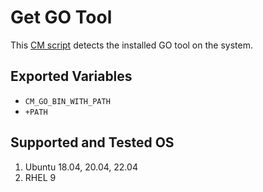# Get GO Tool
This [CM script](https://github.com/mlcommons/ck/blob/master/cm/docs/specs/script.md) detects the installed GO tool on the system.

## Exported Variables
* `CM_GO_BIN_WITH_PATH`
* `+PATH`

## Supported and Tested OS
1. Ubuntu 18.04, 20.04, 22.04
2. RHEL 9
